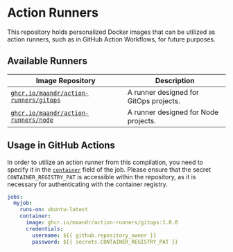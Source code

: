 # Action Runners

This repository holds personalized Docker images that can be utilized as action runners, such as in GitHub Action Workflows, for future purposes.

## Available Runners

| Image Repository                                                                                                             | Description                            |
|------------------------------------------------------------------------------------------------------------------------------|----------------------------------------|
| [`ghcr.io/maandr/action-runners/gitops`](https://github.com/users/maandr/packages/container/package/action-runners%2Fgitops) | A runner designed for GitOps projects. |
| [`ghcr.io/maandr/action-runners/node`](https://github.com/users/maandr/packages/container/package/action-runners%2Fnode)     | A runner designed for Node projects.   |

## Usage in GitHub Actions

In order to utilize an action runner from this compilation, you need to specify it in the [`container`](https://docs.github.com/en/actions/using-workflows/workflow-syntax-for-github-actions#jobsjob_idcontainer) field of the job. Please ensure that the secret `CONTAINER_REGISTRY_PAT` is accessible within the repository, as it is necessary for authenticating with the container registry.

```yaml
jobs:
  myjob:
    runs-on: ubuntu-latest
    container:
      image: ghcr.io/maandr/action-runners/gitops:1.0.0
      credentials:
        username: ${{ github.repository_owner }}
        password: ${{ secrets.CONTAINER_REGISTRY_PAT }}
```
